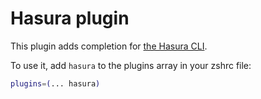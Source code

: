 # Hasura plugin

This plugin adds completion for [the Hasura CLI](https://hasura.io/docs/latest/hasura-cli/index/).

To use it, add `hasura` to the plugins array in your zshrc file:

```zsh
plugins=(... hasura)
```

